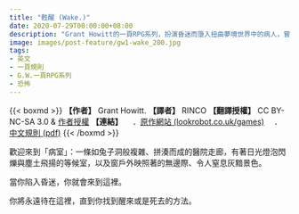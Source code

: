 ```yaml
---
title: "甦醒 (Wake.)"
date: 2020-07-29T00:00:00+08:00
description: "Grant Howitt的一頁RPG系列，扮演昏迷而墮入扭曲夢境世界中的病人，嘗試找到甦醒的方法，不然就得面臨死亡。"
image: images/post-feature/gw1-wake_200.jpg
tags: 
- 英文
- 一頁規則
- G.W.一頁RPG系列
- 恐怖
---
```

{{< boxmd >}}
**【作者】** Grant Howitt.
**【譯者】** RINCO
**【翻譯授權】** CC BY-NC-SA 3.0 & [作者授權](https://i.imgur.com/IIwihdK.png)
**【連結】**
　．[原作網站 (lookrobot.co.uk/games)](http://lookrobot.co.uk/games)
　．[中文規則 (pdf)](https://drive.google.com/file/d/1o5-bPh2WLgJ_e_K4UsrGhA-AthZ8OG6o/view?usp=sharing)
{{< /boxmd >}}

歡迎來到「病室」：一條如兔子洞般複雜、拼湊而成的醫院走廊，有著日光燈泡閃爍與塵土飛揚的等候室，以及窗戶外映照著的無邊際、令人窒息灰黯景色。

當你陷入昏迷，你就會來到這裡。

你將永遠待在這裡，直到你找到醒來或是死去的方法。